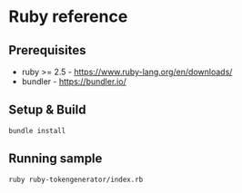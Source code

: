 # Ruby reference

## Prerequisites
* ruby >= 2.5 - https://www.ruby-lang.org/en/downloads/
* bundler - https://bundler.io/

## Setup & Build
```
bundle install
```

## Running sample
```
ruby ruby-tokengenerator/index.rb
```

